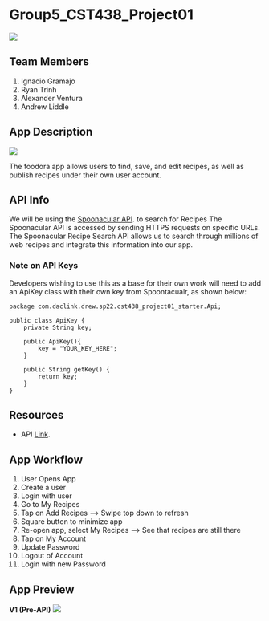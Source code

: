 # Group5_CST438_Project01
![](https://i.ibb.co/hLM7CSn/fcode.png)
## Team Members

1. Ignacio Gramajo
2. Ryan Trinh
3. Alexander Ventura
4. Andrew Liddle

## App Description
![](https://i.ibb.co/8g7Y9HW/foodora-bw-sm.jpg)

The foodora app allows users to find, save, and edit recipes, as well as publish recipes under their own user account.
## API Info

We will be using the [Spoonacular API](https://spoonacular.com/food-api). to search for Recipes
The Spoonacular API is accessed by sending HTTPS requests on specific URLs. The Spoonacular Recipe Search API allows us to search through millions of web recipes and integrate this information into our app.

### Note on API Keys
Developers wishing to use this as a base for their own work will need to add an ApiKey class with their own key from Spoontacualr, as shown below:
```
package com.daclink.drew.sp22.cst438_project01_starter.Api;

public class ApiKey {
    private String key;

    public ApiKey(){
        key = "YOUR_KEY_HERE";
    }

    public String getKey() {
        return key;
    }
}
```
## Resources 
- API [Link](https://spoonacular.com/food-api/docs).

## App Workflow
1. User Opens App
2. Create a user
3. Login with user
4. Go to My Recipes
5. Tap on Add Recipes --> Swipe top down to refresh
6. Square button to minimize app
7. Re-open app, select My Recipes --> See that recipes are still there
8. Tap on My Account
9. Update Password
10. Logout of Account
11. Login with new Password

## App Preview
**V1 (Pre-API)**
![](https://user-images.githubusercontent.com/10646650/154596100-b9e37e58-7bcc-4b31-b434-c6467b1d46c7.png)

